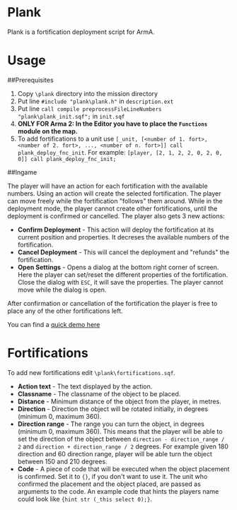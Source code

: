 Plank
=====

Plank is a fortification deployment script for ArmA.

Usage
=====

##Prerequisites

1. Copy `\plank` directory into the mission directory
2. Put line `#include "plank\plank.h"` in `description.ext`
3. Put line `call compile preprocessFileLineNumbers "plank\plank_init.sqf";` in `init.sqf`
4. **ONLY FOR Arma 2: In the Editor you have to place the `Functions` module on the map.**
5. To add fortifications to a unit use `[_unit, [<number of 1. fort>, <number of 2. fort>, ..., <number of n. fort>]] call plank_deploy_fnc_init`. For example: `[player, [2, 1, 2, 2, 0, 2, 0, 0]] call plank_deploy_fnc_init;`

##Ingame

The player will have an action for each fortification with the available numbers.
Using an action will create the selected fortification. The player can move freely while the fortification "follows" them around. While in the deployment mode, the player cannot create other fortifications, until the deployment is confirmed or cancelled. The player also gets 3 new actions:

* **Confirm Deployment** - This action will deploy the fortification at its current position and properties. It decreses the available numbers of the fortification.
* **Cancel Deployment** - This will cancel the deployment and "refunds" the fortification.
* **Open Settings** - Opens a dialog at the bottom right corner of screen. Here the player can set/reset the different properties of the fortification. Close the dialog with `ESC`, it will save the properties. The player cannot move while the dialog is open.

After confirmation or cancellation of the fortification the player is free to place any of the other fortifications left.

You can find a [quick demo here](http://gfycat.com/BasicRemarkableFoxhound)

Fortifications
==============

To add new fortifications edit `\plank\fortifications.sqf`.

* **Action text** - The text displayed by the action.
* **Classname** - The classname of the object to be placed.
* **Distance** - Minimum distance of the object from the player, in metres.
* **Direction** - Direction the object will be rotated initially, in degrees (minimum 0, maximum 360).
* **Direction range** - The range you can turn the object, in degrees (minimum 0, maximum 360). This means that the player will be able to set the direction of the object between `direction - direction_range / 2` and `direction + direction_range / 2` degrees. For example given 180 direction and 60 direction range, player will be able turn the object between 150 and 210 degrees.
* **Code** - A piece of code that will be executed when the object placement is confirmed. Set it to `{}`, if you don't want to use it. The unit who confirmed the placement and the object placed, are passed as arguments to the code. An example code that hints the players name could look like `{hint str (_this select 0);}`.
